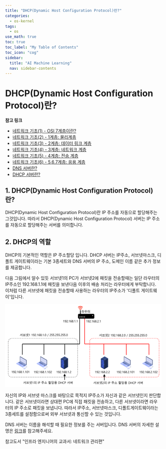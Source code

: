 ```yaml
---
title: "DHCP(Dynamic Host Configuration Protocol)란?" 
categories:
  - os-kernel
tags:
  - os
use_math: true
toc: true
toc_label: "My Table of Contents"
toc_icon: "cog"
sidebar:
  title: "AI Machine Learning"
  nav: sidebar-contents
---
```


# DHCP(Dynamic Host Configuration Protocol)란?

**참고 링크**

* [네트워크 기초(1) - OSI 7계층이란?](https://losskatsu.github.io/os-kernel/network-basic01/)
* [네트워크 기초(2) - 1계층: 물리계층](https://losskatsu.github.io/os-kernel/network-basic02/)
* [네트워크 기초(3) - 2계층: 데이터 링크 계층](https://losskatsu.github.io/os-kernel/network-basic03/)
* [네트워크 기초(4) - 3계층: 네트워크 계층](https://losskatsu.github.io/os-kernel/network-basic04/)
* [네트워크 기초(5) - 4계층: 전송 계층](https://losskatsu.github.io/os-kernel/network-basic05/)
* [네트워크 기초(6) - 5,6,7계층: 응용 계층](https://losskatsu.github.io/os-kernel/network-basic06/)
* [DNS 서버란?](https://losskatsu.github.io/os-kernel/etc-host-dns/)
* [DHCP 서버란?](https://losskatsu.github.io/os-kernel/dhcp/)



## 1. DHCP(Dynamic Host Configuration Protocol)란?

DHCP(Dynamic Host Configuration Protocol)란 IP 주소를 자동으로 할당해주는 그것입니다. 
따라서 DHCP(Dynamic Host Configuration Protocol) 서버는 IP 주소를 자동으로 할당해주는 서버를 의미합니다. 

## 2. DHCP의 역할

DHCP의 기본적인 역할은 IP 주소할당 입니다. 
DHCP 서버는 IP주소, 서브넷마스크, 디폴트 게이트웨이라는 기본 3종세트와 
DNS 서버의 IP 주소, 도메인 이름 같은 추가 정보를 제공합니다. 

다음 그림에서 알수 있듯 서브넷1의 PC가 서브넷2에 패킷을 전송할때는 
일단 라우터의 IP주소인 192.168.1.1에 패킷을 보낸다음 이후의 배송 처리는 라우터에게 부탁합니다. 
이처럼 다른 서브넷에 패킷을 전송할때 사용하는 라우터의 IP주소가 '디폴트 게이트웨이'입니다. 

<center><img src="/assets/images/os/dhcp/dhcp01.PNG" width="800"></center>

자신의 IP와 서브넷 마스크를 바탕으로 목적지  IP주소가 자신과 같은 서브넷인지 판단합니다. 
같은 서브넷이라면 상대편 PC에 직접 패킷을 전송하고, 
다른 서브넷이라면 라우터의 IP 주소로 패킷을 보냅니다. 
따라서 IP주소, 서브넷마스크, 디폴트게이트웨이라는 3종세트를 설정함으로써 
외부 서브넷과 통신할 수 있는 것입니다. 

DNS 서버는 이름을 해석할 때 필요한 정보를 주는 서버입니다. 
DNS 서버의 자세한 설명은 [링크](https://losskatsu.github.io/os-kernel/etc-host-dns/)를 참고해주세요.


참고도서 "인프라 엔지니어의 교과서: 네트워크 관리편" 

